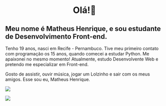 <h1 align="center">
    Olá!👋️
</h1>

## Meu nome é Matheus Henrique, e sou estudante de Desenvolvimento Front-end.

Tenho 19 anos, nasci em Recife - Pernambuco. Tive meu primeiro contato 
com programação os 15 anos, quando comecei a estudar Python. Me 
apaixonei no mesmo momento! Atualmente, estudo Desenvolvente Web 
e pretendo me especializar em Front-end. 

Gosto de assistir, ouvir música, jogar um Lolzinho e sair com os meus amigos. 
Esse sou eu, Matheus Henrique. 

<a href="https://www.linkedin.com/in/matheus-henrique-54a673197/" target="_blank"><img src="https://img.shields.io/badge/LinkedIn-0077B5?style=for-the-badge&logo=linkedin&logoColor=white"></a>

<a href="https://www.instagram.com/themateusreal/" target="_blank"><img src="https://img.shields.io/badge/Instagram-E4405F?style=for-the-badge&logo=instagram&logoColor=white"></a>
